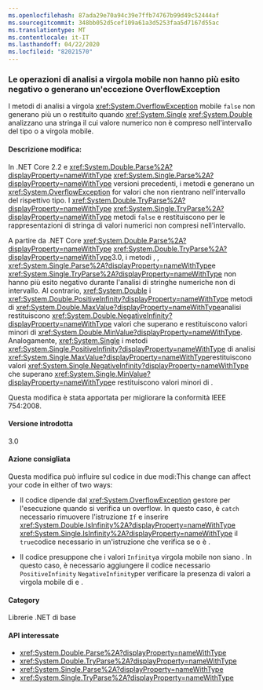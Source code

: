 ```yaml
---
ms.openlocfilehash: 87ada29e70a94c39e7ffb74767b99d49c52444af
ms.sourcegitcommit: 348bb052d5cef109a61a3d5253faa5d7167d55ac
ms.translationtype: MT
ms.contentlocale: it-IT
ms.lasthandoff: 04/22/2020
ms.locfileid: "82021570"
---
```

### <a name="floating-point-parsing-operations-no-longer-fail-or-throw-an-overflowexception"></a>Le operazioni di analisi a virgola mobile non hanno più esito negativo o generano un'eccezione OverflowException

I metodi di analisi a virgola <xref:System.OverflowException> mobile `false` non generano più un o restituito quando <xref:System.Single> <xref:System.Double> analizzano una stringa il cui valore numerico non è compreso nell'intervallo del tipo o a virgola mobile.

#### <a name="change-description"></a>Descrizione modifica:

In .NET Core 2.2 e <xref:System.Double.Parse%2A?displayProperty=nameWithType> <xref:System.Single.Parse%2A?displayProperty=nameWithType> versioni precedenti, i metodi e generano un <xref:System.OverflowException> for valori che non rientrano nell'intervallo del rispettivo tipo. I <xref:System.Double.TryParse%2A?displayProperty=nameWithType> <xref:System.Single.TryParse%2A?displayProperty=nameWithType> metodi `false` e restituiscono per le rappresentazioni di stringa di valori numerici non compresi nell'intervallo.

A partire da .NET Core <xref:System.Double.Parse%2A?displayProperty=nameWithType> <xref:System.Double.TryParse%2A?displayProperty=nameWithType>3.0, i metodi , , <xref:System.Single.Parse%2A?displayProperty=nameWithType>e <xref:System.Single.TryParse%2A?displayProperty=nameWithType> non hanno più esito negativo durante l'analisi di stringhe numeriche non di intervallo. Al contrario, <xref:System.Double> i <xref:System.Double.PositiveInfinity?displayProperty=nameWithType> metodi di <xref:System.Double.MaxValue?displayProperty=nameWithType>analisi restituiscono <xref:System.Double.NegativeInfinity?displayProperty=nameWithType> valori che superano e restituiscono valori minori di <xref:System.Double.MinValue?displayProperty=nameWithType>. Analogamente, <xref:System.Single> i metodi <xref:System.Single.PositiveInfinity?displayProperty=nameWithType> di analisi <xref:System.Single.MaxValue?displayProperty=nameWithType>restituiscono valori <xref:System.Single.NegativeInfinity?displayProperty=nameWithType> che superano <xref:System.Single.MinValue?displayProperty=nameWithType>e restituiscono valori minori di .

Questa modifica è stata apportata per migliorare la conformità IEEE 754:2008.

#### <a name="version-introduced"></a>Versione introdotta

3.0

#### <a name="recommended-action"></a>Azione consigliata

Questa modifica può influire sul codice in due modi:This change can affect your code in either of two ways:

- Il codice dipende dal <xref:System.OverflowException> gestore per l'esecuzione quando si verifica un overflow. In questo caso, è `catch` necessario rimuovere l'istruzione `If` e inserire <xref:System.Double.IsInfinity%2A?displayProperty=nameWithType> <xref:System.Single.IsInfinity%2A?displayProperty=nameWithType> il `true`codice necessario in un'istruzione che verifica se o è .

- Il codice presuppone che i valori `Infinity`a virgola mobile non siano . In questo caso, è necessario aggiungere il codice necessario `PositiveInfinity` `NegativeInfinity`per verificare la presenza di valori a virgola mobile di e .

#### <a name="category"></a>Category

Librerie .NET di base

#### <a name="affected-apis"></a>API interessate

- <xref:System.Double.Parse%2A?displayProperty=nameWithType>
- <xref:System.Double.TryParse%2A?displayProperty=nameWithType>
- <xref:System.Single.Parse%2A?displayProperty=nameWithType>
- <xref:System.Single.TryParse%2A?displayProperty=nameWithType>

<!--

### Affected APIs

- `Overload:System.Double.Parse`
- `Overload:System.Double.TryParse`
- `Overload:System.Single.Parse`
- `Overload:System.Single.TryParse`

-->
